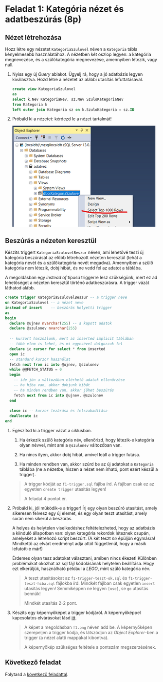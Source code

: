 # Feladat 1: Kategória nézet és adatbeszúrás (8p)

## Nézet létrehozása

Hozz létre egy nézetet `KategoriaSzulovel` néven a `Kategoria` tábla kényelmesebb használatához. A nézetben két oszlop legyen: a kategória megnevezése, és a szülőkategória megnevezése, amennyiben létezik, vagy null.

1. Nyiss egy új _Query_ ablakot. Ügyelj rá, hogy a jó adatbázis legyen kiválasztva. Hozd létre a nézetet az alábbi utasítás lefuttatásával.

   ```sql
   create view KategoriaSzulovel
   as
   select k.Nev KategoriaNev, sz.Nev SzuloKategoriaNev
   from Kategoria k
   left outer join Kategoria sz on k.SzuloKategoria = sz.ID
   ```

1. Próbáld ki a nézetet: kérdezd le a nézet tartalmát!

   ![Nézet tartalmának listázása](../images/sql-management-query-view.png)

## Beszúrás a nézeten keresztül

Készíts triggert `KategoriaSzulovelBeszur` néven, ami lehetővé teszi új kategória beszúrását az előbb létrehozott nézeten keresztül (tehát a kategória nevét és a szülőkategória nevét megadva). Amennyiben a szülő kategória nem létezik, dobj hibát, és ne vedd fel az adatot a táblába.

A megoldásban egy _instead of_ típusú triggerre lesz szükségünk, mert ez ad lehetőséget a nézeten keresztül történő adatbeszúrásra. A trigger vázát láthatod alább.

```sql
create trigger KategoriaSzulovelBeszur -- a trigger neve
on KategoriaSzulovel -- a nézet neve
instead of insert    -- beszúrás helyetti trigger
as
begin
  declare @ujnev nvarchar(255) -- a kapott adatok
  declare @szulonev nvarchar(255)

  -- kurzort használunk, mert az inserted implicit táblában
  -- több elem is lehet, és mi egyesével dolgozzuk fel
  declare ic cursor for select * from inserted
  open ic
  -- standard kurzor használat
  fetch next from ic into @ujnev, @szulonev
  while @@FETCH_STATUS = 0
  begin
    -- ide jön a változóban elérhető adatok ellenőrzése
    -- ha hiba van, akkor dobjunk hibát
    -- ha minden rendben van, akkor jöhet beszúrás
    fetch next from ic into @ujnev, @szulonev
  end

  close ic -- kurzor lezárása és felszabadítása
  deallocate ic
end
```

1. Egészítsd ki a trigger vázat a ciklusban.

   1. Ha érkezik szülő kategória név, ellenőrizd, hogy létezik-e kategória olyan névvel, mint ami a `@szulonev` változóban van.

   1. Ha nincs ilyen, akkor dobj hibát, amivel leáll a trigger futása.

   1. Ha minden rendben van, akkor szúrd be az új adatokat a `Kategoria` táblába (ne a nézetbe, hiszen a nézet nem írható, pont ezért készül a trigger).

   > A trigger kódját az `f1-trigger.sql` fájlba írd. A fájlban csak ez az egyetlen `create trigger` utasítás legyen!
   >
   > A feladat 4 pontot ér.

1. Próbáld ki, jól működik-e a trigger! Írj egy olyan beszúró utasítást, amely sikeresen felvesz egy új elemet, és egy olyan teszt utasítást, amely során nem sikerül a beszúrás.

   A helyes és helytelen viselkedéshez feltételezheted, hogy az adatbázis a kiinduló állapotban van: olyan kategória rekordok léteznek csupán, amelyeket a létrehozó script beszúrt. (A két teszt _ne_ épüljön egymásra! Mindkettő az elvárt eredményt adja attól függetlenül, hogy a másik lefutott-e már!)

   Érdemes olyan tesz adatokat választani, amiben nincs ékezet! Különben problémákat okozhat az sql fájl kódolásának helytelen beállítása. Hogy ezt elkerüljük, használható például a _LEGO_, mint szülő kategória név.

   > A teszt utasításokat az `f1-trigger-teszt-ok.sql` és `f1-trigger-teszt-hiba.sql` fájlokba írd. Mindkét fájlban csak egyetlen `insert` utasítás legyen! Semmiképpen ne legyen `[use]`, se `go` utasítás bennük!
   >
   > Mindkét utasítás 2-2 pont.

1. Készíts egy képernyőképet a trigger kódjáról. A képernyőképpel kapcsolatos elvárásokat lásd [itt](../README.md#képernyőképek).

   > A képet a megoldásban `f1.png` néven add be. A képernyőképen szerepeljen a trigger kódja, és látszódjon az _Object Explorer_-ben a trigger (a nézet alatti mappákat kibontva).
   >
   > A képernyőkép szükséges feltétele a pontszám megszerzésének.

## Következő feladat

Folytasd a [következő feladattal](Feladat-2.md).
